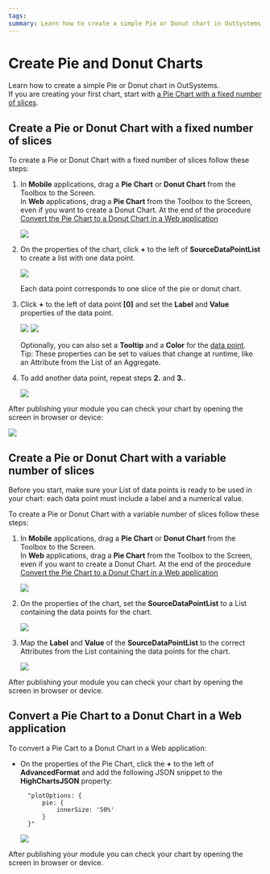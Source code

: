 ```yaml
---
tags:
summary: Learn how to create a simple Pie or Donut chart in OutSystems.
---
```

# Create Pie and Donut Charts

Learn how to create a simple Pie or Donut chart in OutSystems.  
If you are creating your first chart, start with [a Pie Chart with a fixed number of slices](#create-a-pie-chart-with-a-fixed-number-of-slices).

## Create a Pie or Donut Chart with a fixed number of slices

To create a Pie or Donut Chart with a fixed number of slices follow these steps:

1. In **Mobile** applications, drag a **Pie Chart** or **Donut Chart** from the Toolbox to the Screen.  
    In **Web** applications, drag a **Pie Chart** from the Toolbox to the Screen, even if you want to create a Donut Chart. At the end of the procedure [Convert the Pie Chart to a Donut Chart in a Web application](#convert-a-pie-chart-to-a-donut-chart-in-a-web-application)

    ![](images/pie-01.png)

1. On the properties of the chart, click **+** to the left of **SourceDataPointList** to create a list with one data point.

    ![](images/pie-02.png?width=400)

    Each data point corresponds to one slice of the pie or donut chart.

1. Click **+** to the left of data point **\[0\]** and set the **Label** and **Value** properties of the data point.
  
    ![](images/pie-03.png?width=400)
    ![](images/pie-04.png?width=400)

    Optionally, you can also set a **Tooltip** and a **Color** for the [data point](../auto/charts-api.final.md#Structure_DataPoint).  
    Tip: These properties can be set to values that change at runtime, like an Attribute from the List of an Aggregate.

1. To add another data point, repeat steps **2.** and **3.**.

    ![](images/pie-07.png?width=400)

After publishing your module you can check your chart by opening the screen in browser or device:

![](images/pie-result.png?width=400)

## Create a Pie or Donut Chart with a variable number of slices

Before you start, make sure your List of data points is ready to be used in your chart: each data point must include a label and a numerical value.

To create a Pie or Donut Chart with a variable number of slices follow these steps:

1. In **Mobile** applications, drag a **Pie Chart** or **Donut Chart** from the Toolbox to the Screen.  
    In **Web** applications, drag a **Pie Chart** from the Toolbox to the Screen, even if you want to create a Donut Chart. At the end of the procedure [Convert the Pie Chart to a Donut Chart in a Web application](#convert-a-pie-chart-to-a-donut-chart-in-a-web-application)

    ![](images/pie-01.png)
    
1. On the properties of the chart, set the **SourceDataPointList** to a List containing the data points for the chart.

    ![](images/pie-a02.png?width=400)

1. Map the **Label** and **Value** of the **SourceDataPointList** to the correct Attributes from the List containing the data points for the chart.

    ![](images/pie-a03.png?width=400)

After publishing your module you can check your chart by opening the screen in browser or device.

## Convert a Pie Chart to a Donut Chart in a Web application

To convert a Pie Cart to a Donut Chart in a Web application:

* On the properties of the Pie Chart, click the **+** to the left of **AdvancedFormat** and add the following JSON snippet to the **HighChartsJSON** property:

        "plotOptions: {
            pie: {
                innerSize: '50%'
            }
        }"

    ![](images/donut-w01.png)

After publishing your module you can check your chart by opening the screen in browser or device.
